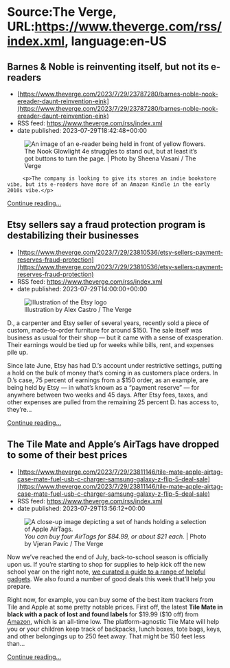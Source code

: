 # Source:The Verge, URL:https://www.theverge.com/rss/index.xml, language:en-US

## Barnes & Noble is reinventing itself, but not its e-readers
 - [https://www.theverge.com/2023/7/29/23787280/barnes-noble-nook-ereader-daunt-reinvention-eink](https://www.theverge.com/2023/7/29/23787280/barnes-noble-nook-ereader-daunt-reinvention-eink)
 - RSS feed: https://www.theverge.com/rss/index.xml
 - date published: 2023-07-29T18:42:48+00:00

<figure>
      <img alt="An image of an e-reader being held in front of yellow flowers." src="https://cdn.vox-cdn.com/thumbor/nev3F29IKGxCaJ3CeDd-P8RjrtY=/0x0:2040x1360/1310x873/cdn.vox-cdn.com/uploads/chorus_image/image/72495915/svasani_220628_5320_0006.0.jpg" />
        <figcaption>The Nook Glowlight 4e struggles to stand out, but at least it’s got buttons to turn the page. | Photo by Sheena Vasani / The Verge</figcaption>
    </figure>


  		 <p>The company is looking to give its stores an indie bookstore vibe, but its e-readers have more of an Amazon Kindle in the early 2010s vibe.</p>
  <p>
    <a href="https://www.theverge.com/2023/7/29/23787280/barnes-noble-nook-ereader-daunt-reinvention-eink">Continue reading&hellip;</a>
  </p>

## Etsy sellers say a fraud protection program is destabilizing their businesses
 - [https://www.theverge.com/2023/7/29/23810536/etsy-sellers-payment-reserves-fraud-protection](https://www.theverge.com/2023/7/29/23810536/etsy-sellers-payment-reserves-fraud-protection)
 - RSS feed: https://www.theverge.com/rss/index.xml
 - date published: 2023-07-29T14:00:00+00:00

<figure>
      <img alt="Illustration of the Etsy logo" src="https://cdn.vox-cdn.com/thumbor/aWdjSBUXqOWdi0CeE4x7ClvXm9U=/0x0:2040x1360/1310x873/cdn.vox-cdn.com/uploads/chorus_image/image/72495403/acastro_STK091_03.0.jpg" />
        <figcaption>Illustration by Alex Castro / The Verge</figcaption>
    </figure>

  <p id="1Ghpml">D., a carpenter and Etsy seller of several years, recently sold a piece of custom, made-to-order furniture for around $150. The sale itself was business as usual for their shop — but it came with a sense of exasperation. Their earnings would be tied up for weeks while bills, rent, and expenses pile up.</p>
<p id="ZV7PsK">Since late June, Etsy has had D.’s account under restrictive settings, putting a hold on the bulk of money that’s coming in as customers place orders. In D.’s case, 75 percent of earnings from a $150 order, as an example, are being held by Etsy — in what’s known as a “payment reserve” — for anywhere between two weeks and 45 days. After Etsy fees, taxes, and other expenses are pulled from the remaining 25 percent D. has access to, they’re...</p>
  <p>
    <a href="https://www.theverge.com/2023/7/29/23810536/etsy-sellers-payment-reserves-fraud-protection">Continue reading&hellip;</a>
  </p>

## The Tile Mate and Apple’s AirTags have dropped to some of their best prices
 - [https://www.theverge.com/2023/7/29/23811146/tile-mate-apple-airtag-case-mate-fuel-usb-c-charger-samsung-galaxy-z-flip-5-deal-sale](https://www.theverge.com/2023/7/29/23811146/tile-mate-apple-airtag-case-mate-fuel-usb-c-charger-samsung-galaxy-z-flip-5-deal-sale)
 - RSS feed: https://www.theverge.com/rss/index.xml
 - date published: 2023-07-29T13:56:12+00:00

<figure>
      <img alt="A close-up image depicting a set of hands holding a selection of Apple AirTags." src="https://cdn.vox-cdn.com/thumbor/xQtk1fUIlHb0TpZusBLcRiHVlSw=/0x0:2040x1360/1310x873/cdn.vox-cdn.com/uploads/chorus_image/image/72495396/vpavic_4547_20210421_0131.0.jpg" />
        <figcaption><em>You can buy four AirTags for $84.99, or about $21 each.</em> | Photo by Vjeran Pavic / The Verge</figcaption>
    </figure>

  <p id="SWBwXb">Now we’ve reached the end of July, back-to-school season is officially upon us. If you’re starting to shop for supplies to help kick off the new school year on the right note, <a href="https://www.theverge.com/23800225/back-to-school-student-gifts-college-high-school-dorm-ideas-2023">we curated a guide to a range of helpful gadgets</a>. We also found a number of good deals this week that’ll help you prepare.</p>
<p id="wMtGjS">Right now, for example, you can buy some of the best item trackers from Tile and Apple at some pretty notable prices. First off, the latest <strong>Tile Mate in black with a pack of lost and found labels </strong>for $19.99 ($10 off) from <a href="https://www.amazon.com/Tile-Mate-Lost-Found-Labels/dp/B0BZQ2HVR7?tag=theverge02-20" rel="sponsored nofollow noopener" target="_blank">Amazon</a>, which is an all-time low. The platform-agnostic Tile Mate will help you or your children keep track of backpacks, lunch boxes, tote bags, keys, and other belongings up to 250 feet away. That might be 150 feet less than...</p>
  <p>
    <a href="https://www.theverge.com/2023/7/29/23811146/tile-mate-apple-airtag-case-mate-fuel-usb-c-charger-samsung-galaxy-z-flip-5-deal-sale">Continue reading&hellip;</a>
  </p>

